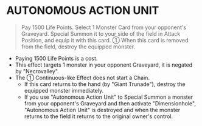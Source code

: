
# AUTONOMOUS ACTION UNIT  
> Pay 1500 Life Points. Select 1 Monster Card from your opponent's Graveyard. Special Summon it to your side of the field in Attack Position, and equip it with this card. ① When this card is removed from the field, destroy the equipped monster.

*   Paying 1500 Life Points is a cost.
*   This effect targets 1 monster in your opponent Graveyard, it is negated by "Necrovalley".
*   The ① Continuous-like Effect does not start a Chain.
    *   If this card returns to the hand (by "Giant Trunade"), destroy the equipped monster immediately.
    *   If you use "Autonomous Action Unit" to Special Summon a monster from your opponent's Graveyard and then activate "Dimensionhole", "Autonomous Action Unit" is destroyed and when the monster returns to the field it returns to the original owner's control.

  